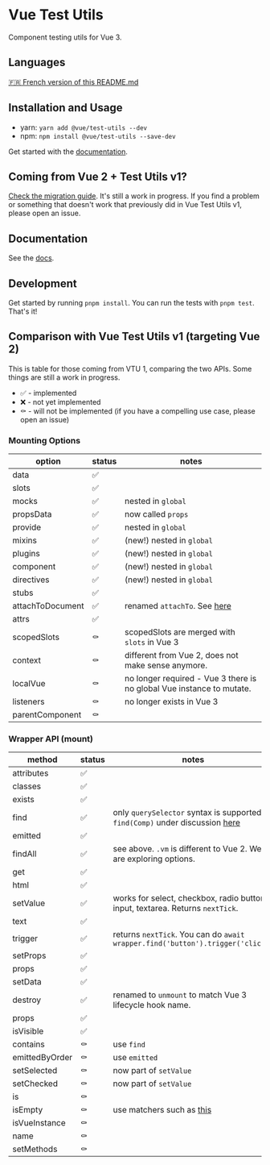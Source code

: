 # Vue Test Utils

Component testing utils for Vue 3.

## Languages

[🇫🇷 French version of this README.md](https://github.com/vuejs/test-utils/tree/main/docs/fr/README.md)

## Installation and Usage

- yarn: `yarn add @vue/test-utils --dev`
- npm: `npm install @vue/test-utils --save-dev`

Get started with the [documentation](https://test-utils.vuejs.org/).

## Coming from Vue 2 + Test Utils v1?

[Check the migration guide](https://test-utils.vuejs.org/migration/). It's still a work in progress. If you find a problem or something that doesn't work that previously did in Vue Test Utils v1, please open an issue.

## Documentation

See the [docs](https://test-utils.vuejs.org/).

## Development

Get started by running `pnpm install`. You can run the tests with `pnpm test`. That's it!

## Comparison with Vue Test Utils v1 (targeting Vue 2)

This is table for those coming from VTU 1, comparing the two APIs. Some things are still a work in progress.

- ✅ - implemented
- ❌ - not yet implemented
- ⚰️ - will not be implemented (if you have a compelling use case, please open an issue)

### Mounting Options

| option           | status | notes                                                                             |
|------------------|--------|-----------------------------------------------------------------------------------|
| data             | ✅      |
| slots            | ✅      |
| mocks            | ✅      | nested in `global`                                                                |
| propsData        | ✅      | now called `props`                                                                |
| provide          | ✅      | nested in `global`                                                                |
| mixins           | ✅      | (new!) nested in `global`                                                         |
| plugins          | ✅      | (new!) nested in `global`                                                         |
| component        | ✅      | (new!) nested in `global`                                                         |
| directives       | ✅      | (new!) nested in `global`                                                         |
| stubs            | ✅      |
| attachToDocument | ✅      | renamed `attachTo`. See [here](https://github.com/vuejs/vue-test-utils/pull/1492) |
| attrs            | ✅      |
| scopedSlots      | ⚰️     | scopedSlots are merged with `slots` in Vue 3                                      |
| context          | ⚰️     | different from Vue 2, does not make sense anymore.                                |
| localVue         | ⚰️     | no longer required - Vue 3 there is no global Vue instance to mutate.             |
| listeners        | ⚰️     | no longer exists in Vue 3                                                         |
| parentComponent  | ⚰️     |

### Wrapper API (mount)

| method         | status | notes                                                                                                                               |
|----------------|--------|-------------------------------------------------------------------------------------------------------------------------------------|
| attributes     | ✅      |
| classes        | ✅      |
| exists         | ✅      |
| find           | ✅      | only `querySelector` syntax is supported. `find(Comp)` under discussion [here](https://github.com/vuejs/vue-test-utils/issues/1498) |
| emitted        | ✅      |
| findAll        | ✅      | see above. `.vm` is different to Vue 2. We are exploring options.                                                                   |
| get            | ✅      |
| html           | ✅      |
| setValue       | ✅      | works for select, checkbox, radio button, input, textarea. Returns `nextTick`.                                                      |
| text           | ✅      |
| trigger        | ✅      | returns `nextTick`. You can do `await wrapper.find('button').trigger('click')`                                                      |
| setProps       | ✅      |
| props          | ✅      |
| setData        | ✅      |
| destroy        | ✅      | renamed to `unmount` to match Vue 3 lifecycle hook name.                                                                            |
| props          | ✅      |
| isVisible      | ✅      |
| contains       | ⚰️     | use `find`                                                                                                                          |
| emittedByOrder | ⚰️     | use `emitted`                                                                                                                       |
| setSelected    | ⚰️     | now part of `setValue`                                                                                                              |
| setChecked     | ⚰️     | now part of `setValue`                                                                                                              |
| is             | ⚰️     |
| isEmpty        | ⚰️     | use matchers such as [this](https://github.com/testing-library/jest-dom#tobeempty)                                                  |
| isVueInstance  | ⚰️     |
| name           | ⚰️     |
| setMethods     | ⚰️     |
